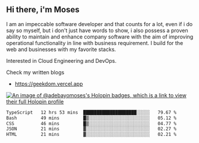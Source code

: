 ## Hi there, i'm Moses

I am an impeccable software developer and that counts for a lot, even if i do say so myself, but i don't just have words to show, i also possess a proven ability to maintain and enhance company software with the aim of improving operational functionality in line with business requirement. I build for the web and businesses with my favorite stacks.

Interested in Cloud Engineering and DevOps.

Check my written blogs
- https://geekdom.vercel.app

[![An image of @adebayomoses's Holopin badges, which is a link to view their full Holopin profile](https://holopin.me/adebayomoses)](https://holopin.io/@adebayomoses)

<!--START_SECTION:waka-->

```txt
TypeScript   12 hrs 53 mins  ████████████████████░░░░░   79.67 %
Bash         49 mins         █▒░░░░░░░░░░░░░░░░░░░░░░░   05.12 %
CSS          46 mins         █▒░░░░░░░░░░░░░░░░░░░░░░░   04.77 %
JSON         21 mins         ▓░░░░░░░░░░░░░░░░░░░░░░░░   02.27 %
HTML         21 mins         ▓░░░░░░░░░░░░░░░░░░░░░░░░   02.21 %
```

<!--END_SECTION:waka-->
